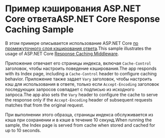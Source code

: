 # <a name="aspnet-core-response-caching-sample"></a><span data-ttu-id="4a20e-101">Пример кэширования ASP.NET Core ответа</span><span class="sxs-lookup"><span data-stu-id="4a20e-101">ASP.NET Core Response Caching Sample</span></span>

<span data-ttu-id="4a20e-102">В этом примере описывается использование ASP.NET Core [по промежуточного слоя кэширования ответа](https://docs.microsoft.com/aspnet/core/performance/caching/middleware).</span><span class="sxs-lookup"><span data-stu-id="4a20e-102">This sample illustrates the usage of ASP.NET Core [Response Caching Middleware](https://docs.microsoft.com/aspnet/core/performance/caching/middleware).</span></span>

<span data-ttu-id="4a20e-103">Приложение отвечает его страницы индекса, включая `Cache-Control` заголовок, чтобы настроить поведение кэширования.</span><span class="sxs-lookup"><span data-stu-id="4a20e-103">The app responds with its Index page, including a `Cache-Control` header to configure caching behavior.</span></span> <span data-ttu-id="4a20e-104">Приложение также задает `Vary` заголовок, чтобы настроить кэш для использования в ответе, только если `Accept-Encoding` заголовок последующих запросов совпадает с подписью из исходного запроса.</span><span class="sxs-lookup"><span data-stu-id="4a20e-104">The app also sets the `Vary` header to configure the cache to serve the response only if the `Accept-Encoding` header of subsequent requests matches that from the original request.</span></span>

<span data-ttu-id="4a20e-105">При выполнении этого образца, страницы индекса обслуживается из кэша при сохранении и в кэше в течение 10 секунд.</span><span class="sxs-lookup"><span data-stu-id="4a20e-105">When running the sample, the Index page is served from cache when stored and cached for up to 10 seconds.</span></span>

